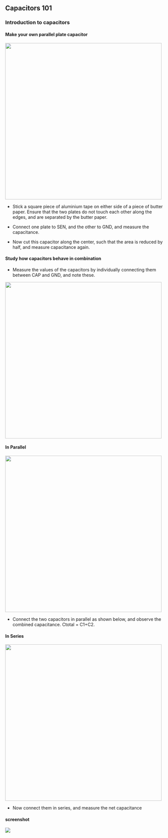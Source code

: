 Capacitors 101
---
### Introduction to capacitors
#### Make your own parallel plate capacitor

<img src="https://fossasia.github.io/pslab-experiments/images/schematics/CMeasure.svg" width=500 height=500>

* Stick a square piece of aluminium tape on either side of a piece of butter paper. Ensure that the two plates do not touch each other along the edges, and are separated by the butter paper.

* Connect one plate to SEN, and the other to GND, and measure the capacitance.

* Now cut this capacitor along the center, such that the area is reduced by half, and measure capacitance again.

#### Study how capacitors behave in combination 

* Measure the values of the capacitors by individually connecting them between CAP and GND, and note these.

<img src="https://fossasia.github.io/pslab-experiments/images/schematics/CMeasure.svg" width=500 height=500>

#### In Parallel

<img src="https://fossasia.github.io/pslab-experiments/images/schematics/CParallelSimple.svg" width=500 height=500>

* Connect the two capacitors in parallel as shown below, and observe the combined capacitance. Ctotal = C1+C2.

#### In Series

<img src="https://fossasia.github.io/pslab-experiments/images/schematics/CSeriesSimple.svg" width=500 height=500>

* Now connect them in series, and measure the net capacitance

#### screenshot

<img src="https://fossasia.github.io/pslab-experiments/images/screenshots/capacitance_measurement.png">
